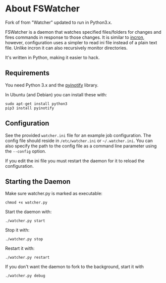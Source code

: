 # About FSWatcher

Fork of from "Watcher" updated to run in Python3.x.

FSWatcher is a daemon that watches specified files/folders for changes and
fires commands in response to those changes. It is similar to
[incron](http://incron.aiken.cz), however, configuration uses a simpler
to read ini file instead of a plain text file. Unlike incron it can also
recursively monitor directories.

It's written in Python, making it easier to hack.

## Requirements

You need Python 3.x and the [pyinotify](http://github.com/seb-m/pyinotify)
library.

In Ubuntu (and Debian) you can install these with:

    sudo apt-get install python3
    pip3 install pyinotify

## Configuration

See the provided `watcher.ini` file for an example job configuration. The
config file should reside in `/etc/watcher.ini` or `~/.watcher.ini`. You
can also specify the path to the config file as a command line parameter
using the `--config` option.

If you edit the ini file you must restart the daemon for it to reload the
configuration.

## Starting the Daemon

Make sure watcher.py is marked as executable:

    chmod +x watcher.py

Start the daemon with:

    ./watcher.py start

Stop it with:

    ./watcher.py stop

Restart it with:

    ./watcher.py restart

If you don't want the daemon to fork to the background, start it with

    ./watcher.py debug

